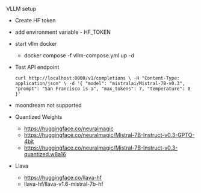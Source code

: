 VLLM setup

- Create HF token

- add environment variable - HF_TOKEN

- start vllm docker 
	- docker compose -f vllm-compose.yml up -d

- Test API endpoint 

	`
	curl http://localhost:8000/v1/completions \
	-H "Content-Type: application/json" \
	-d '{
	  "model": "mistralai/Mistral-7B-v0.3",
	  "prompt": "San Francisco is a",
	  "max_tokens": 7,
	  "temperature": 0
	}'
	`


- moondream not supported


- Quantized Weights
  - https://huggingface.co/neuralmagic
  - https://huggingface.co/neuralmagic/Mistral-7B-Instruct-v0.3-GPTQ-4bit
  - https://huggingface.co/neuralmagic/Mistral-7B-Instruct-v0.3-quantized.w8a16

- Llava
  - https://huggingface.co/llava-hf
  - llava-hf/llava-v1.6-mistral-7b-hf
